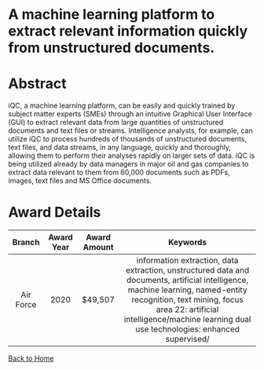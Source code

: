 
A machine learning platform to extract relevant information quickly from unstructured documents.
================================================================================================

# Abstract


iQC, a machine learning platform, can be easily and quickly trained by subject matter experts (SMEs) through an intuitive Graphical User Interface (GUI) to extract relevant data from large quantities of unstructured documents and text files or streams. Intelligence analysts, for example, can utilize iQC to process hundreds of thousands of unstructured documents, text files, and data streams, in any language, quickly and thoroughly, allowing them to perform their analyses rapidly on larger sets of data. iQC is being utilized already by data managers in major oil and gas companies to extract data relevant to them from 60,000 documents such as PDFs, images, text files and MS Office documents.  

# Award Details

|Branch|Award Year|Award Amount|Keywords|
| :---: | :---: | :---: | :---: |
|Air Force|2020|$49,507|information extraction, data extraction, unstructured data and documents, artificial intelligence, machine learning, named-entity recognition, text mining, focus area 22: artificial intelligence/machine learning dual use technologies: enhanced supervised/|
  
  


[Back to Home](https://github.com/chrischow/dod_sbir_awards/DJ/#1736)